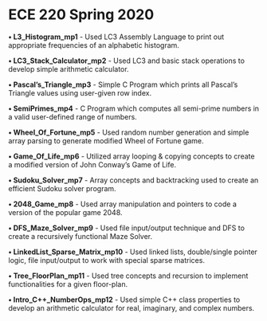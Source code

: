 # ECE 220 Spring 2020

**• L3_Histogram_mp1** - Used LC3 Assembly Language to print out appropriate frequencies of an alphabetic histogram.

**• LC3_Stack_Calculator_mp2** - Used LC3 and basic stack operations to develop simple arithmetic calculator.

**• Pascal’s_Triangle_mp3** - Simple C Program which prints all Pascal’s Triangle values using user-given row index.

**• SemiPrimes_mp4** - C Program which computes all semi-prime numbers in a valid user-defined range of numbers.

**• Wheel_Of_Fortune_mp5** - Used random number generation and simple array parsing to generate modified Wheel of Fortune game.

**• Game_Of_Life_mp6** - Utilized array looping & copying concepts to create a modified version of John Conway’s Game of Life.

**• Sudoku_Solver_mp7** - Array concepts and backtracking used to create an efficient Sudoku solver program.

**• 2048_Game_mp8** - Used array manipulation and pointers to code a version of the popular game 2048.

**• DFS_Maze_Solver_mp9** - Used file input/output technique and DFS to create a recursively functional Maze Solver.

**• LinkedList_Sparse_Matrix_mp10** - Used linked lists, double/single pointer logic, file input/output to work with special sparse matrices.

**• Tree_FloorPlan_mp11** - Used tree concepts and recursion to implement functionalities for a given floor-plan. 

**• Intro_C++_NumberOps_mp12** - Used simple C++ class properties to develop an arithmetic calculator for real, imaginary, and complex numbers.


